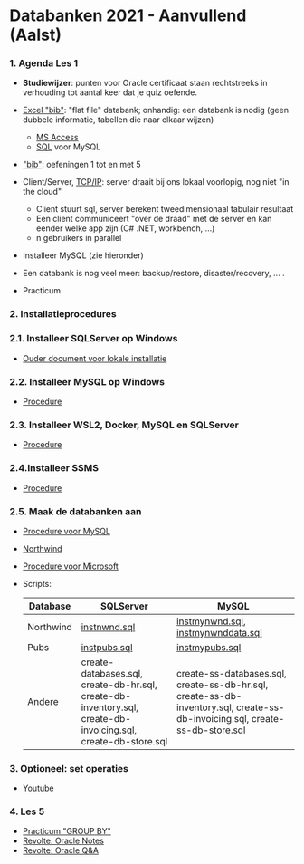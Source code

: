 # Databanken 2021 - Aanvullend (Aalst)

### 1. Agenda Les 1

- **Studiewijzer**: punten voor Oracle certificaat staan rechtstreeks in verhouding tot aantal keer dat je quiz oefende.
- [Excel "bib"](./Les1/Bib/bib-excel.xlsx): "flat file" databank; onhandig: een databank is nodig (geen dubbele informatie, tabellen die naar elkaar wijzen)
  - [MS Access](./Les1/Bib/bib-access.accdb)
  - [SQL](./Les1/Bib/bib-mysql.sql) voor MySQL

- ["bib"](./Les1/Bib/bib-opgaven.pdf): oefeningen 1 tot en met 5
- Client/Server, [TCP/IP](./TCP.md): server draait bij ons lokaal voorlopig, nog niet "in the cloud"
  - Client stuurt sql, server berekent tweedimensionaal tabulair resultaat
  - Een client communiceert "over de draad" met de server en kan eender welke app zijn (C# .NET, workbench, ...)
  - n gebruikers in parallel
- Installeer MySQL (zie hieronder)
- Een databank is nog veel meer: backup/restore, disaster/recovery, ... .
- Practicum

### 2. Installatieprocedures

### 2.1. Installeer SQLServer op Windows

* [Ouder document voor lokale installatie](./InstallSqlServer.md)

### 2.2. Installeer MySQL op Windows

* [Procedure](./Les1/00-install-MySQL.pdf)

### 2.3. Installeer WSL2, Docker, MySQL en SQLServer

* [Procedure](./SQLServer2019ViaDocker.md)

### 2.4.Installeer SSMS

* [Procedure](./SSMSinstalleren.md)

### 2.5. Maak de databanken aan

* [Procedure voor MySQL](./Les1/01-importeer-databanken.pdf)

* [Northwind](./northwind-erd.png)

* [Procedure voor Microsoft](./MicrosoftTestDatabases.md)

* Scripts:

  | Database  | SQLServer                                                    | MySQL                                                        |
  | --------- | ------------------------------------------------------------ | ------------------------------------------------------------ |
  | Northwind | [instnwnd.sql](./scripts/instnwnd.sql)                       | [instmynwnd.sql](./scripts/instmywnd.sql), [instmynwnddata.sql](./scripts/instmywnddata.sql) |
  | Pubs      | [instpubs.sql](./scripts/instpubs.sql)                       | [instmypubs.sql](./scripts/instmypubs.sql)                   |
  | Andere    | create-databases.sql, create-db-hr.sql, create-db-inventory.sql, create-db-invoicing.sql, create-db-store.sql | create-ss-databases.sql, create-ss-db-hr.sql, create-ss-db-inventory.sql, create-ss-db-invoicing.sql, create-ss-db-store.sql |


### 3. Optioneel: set operaties

* [Youtube](./SetOperations.md)

### 4. Les 5

- [Practicum "GROUP BY"](./Les5/practicum6-GroupBy.pdf)
- [Revolte: Oracle Notes](./Les5/Oracle/Studenten/Oracle_Notes.pdf)
- [Revolte: Oracle Q&A](./Les5/Oracle/Studenten/QA2.pdf)
